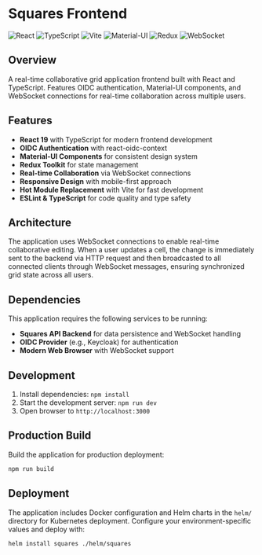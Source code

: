 # Squares Frontend

![React](https://img.shields.io/badge/react-%2320232a.svg?style=for-the-badge&logo=react&logoColor=%2361DAFB)
![TypeScript](https://img.shields.io/badge/typescript-%23007ACC.svg?style=for-the-badge&logo=typescript&logoColor=white)
![Vite](https://img.shields.io/badge/vite-%23646CFF.svg?style=for-the-badge&logo=vite&logoColor=white)
![Material-UI](https://img.shields.io/badge/MUI-%230081CB.svg?style=for-the-badge&logo=mui&logoColor=white)
![Redux](https://img.shields.io/badge/redux-%23593d88.svg?style=for-the-badge&logo=redux&logoColor=white)
![WebSocket](https://img.shields.io/badge/websocket-010101?style=for-the-badge&logo=socketdotio&logoColor=white)

## Overview

A real-time collaborative grid application frontend built with React and TypeScript. Features OIDC authentication, Material-UI components, and WebSocket connections for real-time collaboration across multiple users.

## Features

- **React 19** with TypeScript for modern frontend development
- **OIDC Authentication** with react-oidc-context
- **Material-UI Components** for consistent design system
- **Redux Toolkit** for state management
- **Real-time Collaboration** via WebSocket connections
- **Responsive Design** with mobile-first approach
- **Hot Module Replacement** with Vite for fast development
- **ESLint & TypeScript** for code quality and type safety

## Architecture

The application uses WebSocket connections to enable real-time collaborative editing. When a user updates a cell, the change is immediately sent to the backend via HTTP request and then broadcasted to all connected clients through WebSocket messages, ensuring synchronized grid state across all users.

## Dependencies

This application requires the following services to be running:

- **Squares API Backend** for data persistence and WebSocket handling
- **OIDC Provider** (e.g., Keycloak) for authentication
- **Modern Web Browser** with WebSocket support

## Development

1. Install dependencies: `npm install`
2. Start the development server: `npm run dev`
3. Open browser to `http://localhost:3000`

## Production Build

Build the application for production deployment:

```bash
npm run build
```

## Deployment

The application includes Docker configuration and Helm charts in the `helm/` directory for Kubernetes deployment. Configure your environment-specific values and deploy with:

```bash
helm install squares ./helm/squares
```
